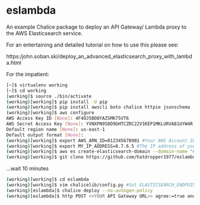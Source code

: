 # eslambda
An example Chalice package to deploy an API Gateway/ Lambda proxy to the AWS Elasticsearch service.

For an entertaining and detailed tutorial on how to use this please see:

https:/john.soban.ski/deploy_an_advanced_elasticsearch_proxy_with_lambda.html 

For the impatient:

```bash
[~]$ virtualenv working
[~]$ cd working
[working]$ source ./bin/activate
(working)[working]$ pip install -U pip
(working)[working]$ pip install awscli boto chalice httpie jsonschema
(working)[working]$ aws configure
AWS Access Key ID [None]: 4F4OJ5BO8YAZSMK75VT6
AWS Secret Access Key [None]: YVNXPN9S0D9GHTCZRC22V1KEP1MKLURVA81UYW4R
Default region name [None]: us-east-1
Default output format [None]:
(working)[working]$ export AWS_ARN_ID=012345678901 #Your AWS Account ID
(working)[working]$ export MY_IP_ADDRESS=8.7.6.5 #The IP address of you dev workstation for GUI
(working)[working]$ aws es create-elasticsearch-domain --domain-name "elastic" --elasticsearch-version "6.0" --elasticsearch-cluster-config InstanceType="t2.small.elasticsearch",InstanceCount=1,DedicatedMasterEnabled=false,ZoneAwarenessEnabled=false --ebs-options EBSEnabled=true,VolumeType="gp2",VolumeSize=10 --access-policies "{\"Version\":\"2012-10-17\",\"Statement\":[{\"Effect\":\"Allow\",\"Principal\":{\"AWS\":\"arn:aws:iam::"$AWS_ARN_ID":root\"},\"Action\":\"es:*\",\"Resource\":\"arn:aws:es:us-east-1:"$AWS_ARN_ID":domain/elastic/*\"},{\"Sid\":\"\",\"Effect\":\"Allow\",\"Principal\":{\"AWS\":\"*\"},\"Action\":\"es:*\",\"Resource\":\"arn:aws:es:us-east-1:"$AWS_ARN_ID":domain/elastic/*\",\"Condition\":{\"IpAddress\":{\"aws:SourceIp\":[\""$MY_IP_ADDRESS"\"]}}}]}"
(working)[working]$ git clone https://github.com/hatdropper1977/eslambda.git
```
...wait 10 minutes
```bash
(working)[working]$ cd eslambda
(working)[working]$ vim chalicelib/config.py #Set ELASTICSEARCH_ENDPOINT to your new AWS Elasticsearch endpoint
(working)[eslambda]$ chalice deploy --no-autogen-policy
(working)[eslambda]$ http POST <<YOUR API Gateway URL>> agree:=true anumber:=1 textblob='abc sdf' ipaddr='192.168.10.10'
```
